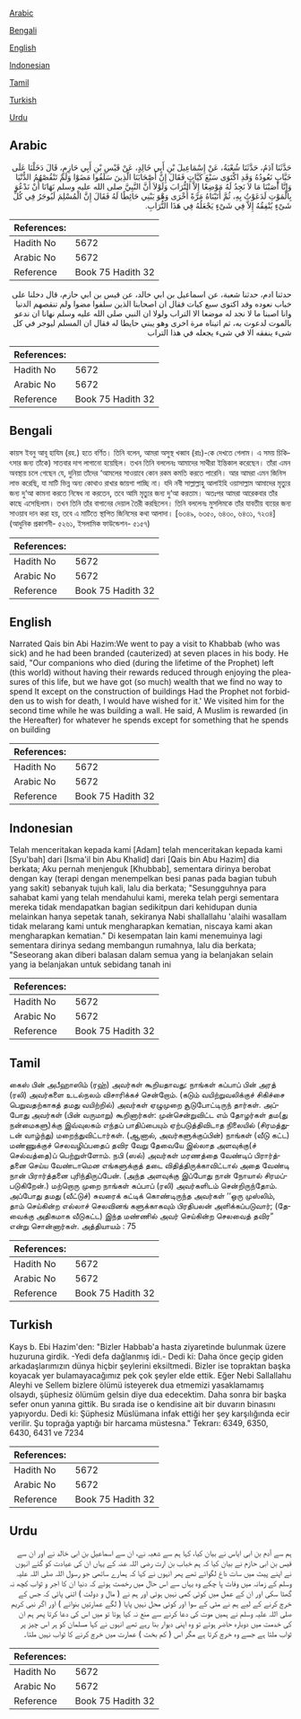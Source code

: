 [Arabic](#arabic)

[Bengali](#bengali)

[English](#english)

[Indonesian](#indonesian)

[Tamil](#tamil)

[Turkish](#turkish)

[Urdu](#urdu)

## Arabic


<div dir="rtl" lang="ar" style={{fontSize:'larger',backgroundColor:'#f8f9fa',padding:20}}>
حَدَّثَنَا آدَمُ، حَدَّثَنَا شُعْبَةُ، عَنْ إِسْمَاعِيلَ بْنِ أَبِي خَالِدٍ، عَنْ قَيْسِ بْنِ أَبِي حَازِمٍ، قَالَ دَخَلْنَا عَلَى خَبَّابٍ نَعُودُهُ وَقَدِ اكْتَوَى سَبْعَ كَيَّاتٍ فَقَالَ إِنَّ أَصْحَابَنَا الَّذِينَ سَلَفُوا مَضَوْا وَلَمْ تَنْقُصْهُمُ الدُّنْيَا وَإِنَّا أَصَبْنَا مَا لاَ نَجِدُ لَهُ مَوْضِعًا إِلاَّ التُّرَابَ وَلَوْلاَ أَنَّ النَّبِيَّ صلى الله عليه وسلم نَهَانَا أَنْ نَدْعُوَ بِالْمَوْتِ لَدَعَوْتُ بِهِ، ثُمَّ أَتَيْنَاهُ مَرَّةً أُخْرَى وَهْوَ يَبْنِي حَائِطًا لَهُ فَقَالَ إِنَّ الْمُسْلِمَ لَيُوجَرُ فِي كُلِّ شَىْءٍ يُنْفِقُهُ إِلاَّ فِي شَىْءٍ يَجْعَلُهُ فِي هَذَا التُّرَابِ‏.‏
</div>
<div style={{backgroundColor:'#f8f9fa',padding:20, marginBottom: 10}}><table> <thead> <tr> <th>References:</th> <th></th> </tr> </thead> <tbody><tr><td>Hadith No</td><td>5672</td></tr><tr><td>Arabic No</td><td>5672</td></tr><tr><td>Reference</td><td>Book 75 Hadith 32</td></tr></tbody></table></div>


<div dir="rtl" lang="ar" style={{fontSize:'larger',backgroundColor:'#f8f9fa',padding:20}}>
حدثنا ادم، حدثنا شعبة، عن اسماعيل بن ابي خالد، عن قيس بن ابي حازم، قال دخلنا على خباب نعوده وقد اكتوى سبع كيات فقال ان اصحابنا الذين سلفوا مضوا ولم تنقصهم الدنيا وانا اصبنا ما لا نجد له موضعا الا التراب ولولا ان النبي صلى الله عليه وسلم نهانا ان ندعو بالموت لدعوت به، ثم اتيناه مرة اخرى وهو يبني حايطا له فقال ان المسلم ليوجر في كل شىء ينفقه الا في شىء يجعله في هذا التراب
</div>
<div style={{backgroundColor:'#f8f9fa',padding:20, marginBottom: 10}}><table> <thead> <tr> <th>References:</th> <th></th> </tr> </thead> <tbody><tr><td>Hadith No</td><td>5672</td></tr><tr><td>Arabic No</td><td>5672</td></tr><tr><td>Reference</td><td>Book 75 Hadith 32</td></tr></tbody></table></div>

## Bengali


<div dir="ltr" lang="bn" style={{fontSize:'larger',backgroundColor:'#f8f9fa',padding:20}}>
কায়স ইবনু আবূ হাযিম (রহ.) হতে বর্ণিত। তিনি বলেন, আমরা অসুস্থ খব্বাব (রাঃ)-কে দেখতে গেলাম। এ সময় চিকিৎসার জন্য তাঁকে) সাতবার দাগ লাগানো হয়েছিল। তখন তিনি বললেনঃ আমাদের সাথীরা ইন্তিকাল করেছেন। তাঁরা এমন অবস্থায় চলে গেছেন যে, দুনিয়া তাঁদের ‘আমলের সাওয়াবে কোন রকম কমতি করতে পারেনি। আর আমরা এমন জিনিস লাভ করেছি, যা মাটি ভিন্ন অন্য কোথাও রাখার জায়গা পাচ্ছি না। যদি নবী সাল্লাল্লাহু আলাইহি ওয়াসাল্লাম আমাদের মৃত্যুর জন্য দু‘আ কামনা করতে নিষেধ না করতেন, তবে আমি মৃত্যুর জন্য দু‘আ করতাম। অতঃপর আমরা আরেকবার তাঁর কাছে এসেছিলাম। তখন তিনি তাঁর বাগানের দেয়াল তৈরী করছিলেন। তিনি বললেনঃ মুসলিমকে তাঁর যাবতীয় ব্যয়ের জন্য সাওয়াব দান করা হয়, তবে এ মাটিতে স্থাপিত জিনিসের কথা আলাদা। [৬৩৪৯, ৬৩৫০, ৬৪৩০, ৬৪৩১, ৭২৩৪] (আধুনিক প্রকাশনী- ৫২৬১, ইসলামিক ফাউন্ডেশন- ৫১৫৭)
</div>
<div style={{backgroundColor:'#f8f9fa',padding:20, marginBottom: 10}}><table> <thead> <tr> <th>References:</th> <th></th> </tr> </thead> <tbody><tr><td>Hadith No</td><td>5672</td></tr><tr><td>Arabic No</td><td>5672</td></tr><tr><td>Reference</td><td>Book 75 Hadith 32</td></tr></tbody></table></div>

## English


<div dir="ltr" lang="en" style={{fontSize:'larger',backgroundColor:'#f8f9fa',padding:20}}>
Narrated Qais bin Abi Hazim:We went to pay a visit to Khabbab (who was sick) and he had been branded (cauterized) at seven places in his body. He said, "Our companions who died (during the lifetime of the Prophet) left (this world) without having their rewards reduced through enjoying the pleasures of this life, but we have got (so much) wealth that we find no way to spend It except on the construction of buildings Had the Prophet not forbidden us to wish for death, I would have wished for it.' We visited him for the second time while he was building a wall. He said, A Muslim is rewarded (in the Hereafter) for whatever he spends except for something that he spends on building
</div>
<div style={{backgroundColor:'#f8f9fa',padding:20, marginBottom: 10}}><table> <thead> <tr> <th>References:</th> <th></th> </tr> </thead> <tbody><tr><td>Hadith No</td><td>5672</td></tr><tr><td>Arabic No</td><td>5672</td></tr><tr><td>Reference</td><td>Book 75 Hadith 32</td></tr></tbody></table></div>

## Indonesian


<div dir="ltr" lang="id" style={{fontSize:'larger',backgroundColor:'#f8f9fa',padding:20}}>
Telah menceritakan kepada kami [Adam] telah menceritakan kepada kami [Syu'bah] dari [Isma'il bin Abu Khalid] dari [Qais bin Abu Hazim] dia berkata; Aku pernah menjenguk [Khubbab], sementara dirinya berobat dengan kay (terapi dengan menempelkan besi panas pada bagian tubuh yang sakit) sebanyak tujuh kali, lalu dia berkata; "Sesungguhnya para sahabat kami yang telah mendahului kami, mereka telah pergi sementara mereka tidak mendapatkan bagian sedikitpun dari kehidupan dunia melainkan hanya sepetak tanah, sekiranya Nabi shallallahu 'alaihi wasallam tidak melarang kami untuk mengharapkan kematian, niscaya kami akan mengharapkan kematian." Di kesempatan lain kami menemuinya lagi sementara dirinya sedang membangun rumahnya, lalu dia berkata; "Seseorang akan diberi balasan dalam semua yang ia belanjakan selain yang ia belanjakan untuk sebidang tanah ini
</div>
<div style={{backgroundColor:'#f8f9fa',padding:20, marginBottom: 10}}><table> <thead> <tr> <th>References:</th> <th></th> </tr> </thead> <tbody><tr><td>Hadith No</td><td>5672</td></tr><tr><td>Arabic No</td><td>5672</td></tr><tr><td>Reference</td><td>Book 75 Hadith 32</td></tr></tbody></table></div>

## Tamil


<div dir="ltr" lang="ta" style={{fontSize:'larger',backgroundColor:'#f8f9fa',padding:20}}>
கைஸ் பின் அபீஹாஸிம் (ரஹ்) அவர்கள் கூறியதாவது: நாங்கள் கப்பாப் பின் அரத் (ரலி) அவர்களை உடல்நலம் விசாரிக்கச் சென்றோம். (கடும் வயிற்றுவலிக்குச் சிகிச்சை பெறுவதற்காகத் தமது வயிற்றில்) அவர்கள் ஏழுமுறை சூடுபோட்டிருந் தார்கள். அப்போது அவர்கள் (பின் வருமாறு) கூறினார்கள்: முன்சென்றுவிட்ட எம் தோழர்கள் தம(து நன்மைகளு)க்கு இவ்வுலகம் எந்தப் பாதிப்பையும் ஏற்படுத்திவிடாத நிலையில் (சிரமத்துடன் வாழ்ந்து) மறைந்துவிட்டார்கள். (ஆனால், அவர்களுக்குப்பின்) நாங்கள் (வீடு கட்ட) மண்ணுக்குச் செலவழிப்பதைப் தவிர வேறு தேவையே இல்லாத அளவுக்கு(ச் செல்வத்தை)ப் பெற்றுள்ளோம். நபி (ஸல்) அவர்கள் மரணத்தை வேண்டிப் பிரார்த்தனை செய்ய வேண்டாமென எங்களுக்குத் தடை விதித்திருக்காவிட்டால் அதை வேண்டி நான் பிரார்த்தனை புரிந்திருப்பேன். (அந்த அளவுக்கு இப்போது நான் நோயால் சிரமப்படுகிறேன்.) மற்றொரு முறை நாங்கள் கப்பாப் (ரலி) அவர்களிடம் சென்றிருந்தோம். அப்போது தமது (வீட்டுச்) சுவரைக் கட்டிக் கொண்டிருந்த அவர்கள் ‘‘ஒரு முஸ்லிம், தாம் செய்கின்ற எல்லாச் செலவினங் களுக்காகவும் பிரதிபலன் அளிக்கப்படுவார்; (தேவைக்கு அதிகமாக வீடுகட்ட) இந்த மண்ணில் அவர் செய்கின்ற செலவைத் தவிர” என்று சொன்னார்கள். அத்தியாயம் : 75
</div>
<div style={{backgroundColor:'#f8f9fa',padding:20, marginBottom: 10}}><table> <thead> <tr> <th>References:</th> <th></th> </tr> </thead> <tbody><tr><td>Hadith No</td><td>5672</td></tr><tr><td>Arabic No</td><td>5672</td></tr><tr><td>Reference</td><td>Book 75 Hadith 32</td></tr></tbody></table></div>

## Turkish


<div dir="ltr" lang="tr" style={{fontSize:'larger',backgroundColor:'#f8f9fa',padding:20}}>
Kays b. Ebi Hazim'den: "Bizler Habbab'a hasta ziyaretinde bulunmak üzere huzuruna girdik. -Yedi defa dağlanmış idi.- Dedi ki: Daha önce geçip giden arkadaşlarımızın dünya hiçbir şeylerini eksiltmedi. Bizler ise topraktan başka koyacak yer bulamayacağımız pek çok şeyler elde ettik. Eğer Nebi Sallallahu Aleyhi ve Sellem bizlere ölümü isteyerek dua etmemizi yasaklamamış olsaydı, şüphesiz ölümüm gelsin diye dua edecektim. Daha sonra bir başka sefer onun yanına gittik. Bu sırada ise o kendisine ait bir duvarın binasını yapıyordu. Dedi ki: Şüphesiz Müslümana infak ettiği her şey karşılığında ecir verilir. Şu toprağa yaptığı bir harcama müstesna." Tekrarı: 6349, 6350, 6430, 6431 ve 7234
</div>
<div style={{backgroundColor:'#f8f9fa',padding:20, marginBottom: 10}}><table> <thead> <tr> <th>References:</th> <th></th> </tr> </thead> <tbody><tr><td>Hadith No</td><td>5672</td></tr><tr><td>Arabic No</td><td>5672</td></tr><tr><td>Reference</td><td>Book 75 Hadith 32</td></tr></tbody></table></div>

## Urdu


<div dir="rtl" lang="ur" style={{fontSize:'larger',backgroundColor:'#f8f9fa',padding:20}}>
ہم سے آدم بن ابی ایاس نے بیان کیا، کہا ہم سے شعبہ نے، ان سے اسماعیل بن ابی خالد نے اور ان سے قیس بن ابی حازم نے بیان کیا کہ ہم خباب بن ارت رضی اللہ عنہ کے یہاں ان کی عیادت کو گئے انہوں نے اپنے پیٹ میں سات داغ لگوائے تھے پھر انہوں نے کہا کہ ہمارے ساتھی جو رسول اللہ صلی اللہ علیہ وسلم کے زمانہ میں وفات پا چکے وہ یہاں سے اس حال میں رخصت ہوئے کہ دنیا ان کا اجر و ثواب کچھ نہ گھٹا سکی اور ان کے عمل میں کوئی کمی نہیں ہوئی اور ہم نے ( مال و دولت ) اتنی پائی کہ جس کے خرچ کرنے کے لیے ہم نے مٹی کے سوا اور کوئی محل نہیں پایا ( لگے عمارتیں بنوانے ) اور اگر نبی کریم صلی اللہ علیہ وسلم نے ہمیں موت کی دعا کرنے سے منع نہ کیا ہوتا تو میں اس کی دعا کرتا پھر ہم ان کی خدمت میں دوبارہ حاضر ہوئے تو وہ اپنی دیوار بنا رہے تھے انہوں نے کہا مسلمان کو ہر اس چیز پر ثواب ملتا ہے جسے وہ خرچ کرتا ہے مگر اس ( کم بخت ) عمارت میں خرچ کرنے کا ثواب نہیں ملتا۔
</div>
<div style={{backgroundColor:'#f8f9fa',padding:20, marginBottom: 10}}><table> <thead> <tr> <th>References:</th> <th></th> </tr> </thead> <tbody><tr><td>Hadith No</td><td>5672</td></tr><tr><td>Arabic No</td><td>5672</td></tr><tr><td>Reference</td><td>Book 75 Hadith 32</td></tr></tbody></table></div>